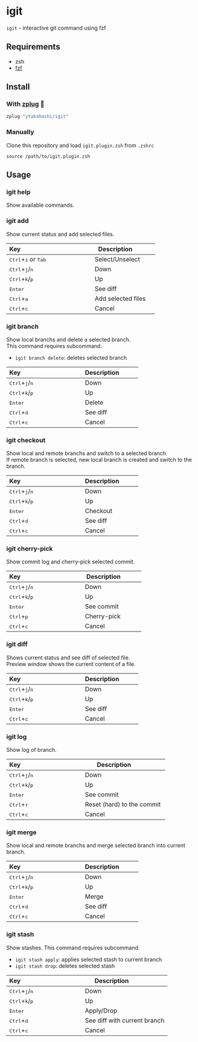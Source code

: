 # igit

`igit` - interactive git command using fzf


## Requirements

- zsh
- [fzf](https://github.com/junegunn/fzf) 


## Install

### With [zplug](https://github.com/zplug/zplug) :hibiscus:

```zsh
zplug "ytakahashi/igit"
```

### Manually

Clone this repository and load `igit.plugin.zsh` from `.zshrc`

```.zshrc
source /path/to/igit.plugin.zsh
```

## Usage

### igit help

Show available commands.  

### igit add

Show current status and add selected files.  

| Key                                             | Description            |
| ----------------------------------------------- | ---------------------- |
| <kbd>Ctrl</kbd>+<kbd>i</kbd> or <kbd>Tab</kbd>  | Select/Unselect        |
| <kbd>Ctrl</kbd>+<kbd>j</kbd>/<kbd>n</kbd>       | Down                   |
| <kbd>Ctrl</kbd>+<kbd>k</kbd>/<kbd>p</kbd>       | Up                     |
| <kbd>Enter</kbd>                                | See diff               |
| <kbd>Ctrl</kbd>+<kbd>a</kbd>                    | Add selected files     |
| <kbd>Ctrl</kbd>+<kbd>c</kbd>                    | Cancel                 |


### igit branch

Show local branchs and delete a selected branch.  
This command requires subcommand.  

- `igit branch delete`: deletes selected branch

| Key                                        | Description            |
| ------------------------------------------ | ---------------------- |
| <kbd>Ctrl</kbd>+<kbd>j</kbd>/<kbd>n</kbd>  | Down                   |
| <kbd>Ctrl</kbd>+<kbd>k</kbd>/<kbd>p</kbd>  | Up                     |
| <kbd>Enter</kbd>                           | Delete                 |
| <kbd>Ctrl</kbd>+<kbd>d</kbd>               | See diff               |
| <kbd>Ctrl</kbd>+<kbd>c</kbd>               | Cancel                 |


### igit checkout

Show local and remote branchs and switch to a selected branch.  
If remote branch is selected, new local branch is created and switch to the branch.  

| Key                                        | Description            |
| ------------------------------------------ | ---------------------- |
| <kbd>Ctrl</kbd>+<kbd>j</kbd>/<kbd>n</kbd>  | Down                   |
| <kbd>Ctrl</kbd>+<kbd>k</kbd>/<kbd>p</kbd>  | Up                     |
| <kbd>Enter</kbd>                           | Checkout               |
| <kbd>Ctrl</kbd>+<kbd>d</kbd>               | See diff               |
| <kbd>Ctrl</kbd>+<kbd>c</kbd>               | Cancel                 |


### igit cherry-pick

Show commit log and cherry-pick selected commit.  

| Key                                        | Description            |
| ------------------------------------------ | ---------------------- |
| <kbd>Ctrl</kbd>+<kbd>j</kbd>/<kbd>n</kbd>  | Down                   |
| <kbd>Ctrl</kbd>+<kbd>k</kbd>/<kbd>p</kbd>  | Up                     |
| <kbd>Enter</kbd>                           | See commit             |
| <kbd>Ctrl</kbd>+<kbd>p</kbd>               | Cherry-pick            |
| <kbd>Ctrl</kbd>+<kbd>c</kbd>               | Cancel                 |


### igit diff

Shows current status and see diff of selected file.  
Preview window shows the current content of a file.  

| Key                                        | Description            |
| ------------------------------------------ | ---------------------- |
| <kbd>Ctrl</kbd>+<kbd>j</kbd>/<kbd>n</kbd>  | Down                   |
| <kbd>Ctrl</kbd>+<kbd>k</kbd>/<kbd>p</kbd>  | Up                     |
| <kbd>Enter</kbd>                           | See diff               |
| <kbd>Ctrl</kbd>+<kbd>c</kbd>               | Cancel                 |


### igit log

Show log of branch.  

| Key                                        | Description                 |
| ------------------------------------------ | --------------------------- |
| <kbd>Ctrl</kbd>+<kbd>j</kbd>/<kbd>n</kbd>  | Down                        |
| <kbd>Ctrl</kbd>+<kbd>k</kbd>/<kbd>p</kbd>  | Up                          |
| <kbd>Enter</kbd>                           | See commit                  |
| <kbd>Ctrl</kbd>+<kbd>r</kbd>               | Reset (hard) to the commit  |
| <kbd>Ctrl</kbd>+<kbd>c</kbd>               | Cancel                      |


### igit merge

Show local and remote branchs and merge selected branch into current branch.  

| Key                                        | Description            |
| ------------------------------------------ | ---------------------- |
| <kbd>Ctrl</kbd>+<kbd>j</kbd>/<kbd>n</kbd>  | Down                   |
| <kbd>Ctrl</kbd>+<kbd>k</kbd>/<kbd>p</kbd>  | Up                     |
| <kbd>Enter</kbd>                           | Merge                  |
| <kbd>Ctrl</kbd>+<kbd>d</kbd>               | See diff               |
| <kbd>Ctrl</kbd>+<kbd>c</kbd>               | Cancel                 |


### igit stash

Show stashes. This command requires subcommand.
  
- `igit stash apply`: applies selected stash to current branch
- `igit stash drop`: deletes selected stash

| Key                                        | Description                  |
| ------------------------------------------ | ---------------------------- |
| <kbd>Ctrl</kbd>+<kbd>j</kbd>/<kbd>n</kbd>  | Down                         |
| <kbd>Ctrl</kbd>+<kbd>k</kbd>/<kbd>p</kbd>  | Up                           |
| <kbd>Enter</kbd>                           | Apply/Drop                   |
| <kbd>Ctrl</kbd>+<kbd>d</kbd>               | See diff with current branch |
| <kbd>Ctrl</kbd>+<kbd>c</kbd>               | Cancel                       |

